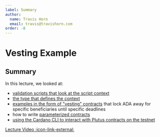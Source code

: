 ```yaml
---
label: Summary
author:
  name: Travis Horn
  email: travis@travishorn.com
order: -8
---
```


# Vesting Example

## Summary

In this lecture, we looked at:

- [validation scripts that look at the script context](./02-script-contexts.md)
- [the type that defines the context](./02-script-contexts.md)
- [examples in the form of "vesting" contracts](./04-vesting-example.md) that
  lock ADA away for specific beneficiaries until specific deadlines
- how to write [parameterized contracts](./05-parameterized-contracts.md)
- [using the Cardano CLI to interact with Plutus contracts on the
  testnet](./06-deploying-cardano-testnet.md)

[Lecture Video
:icon-link-external:](https://www.youtube.com/watch?v=uyaPtayBRb8&list=PLNEK_Ejlx3x2zxcfoVGARFExzOHwXFCCL&index=8)
